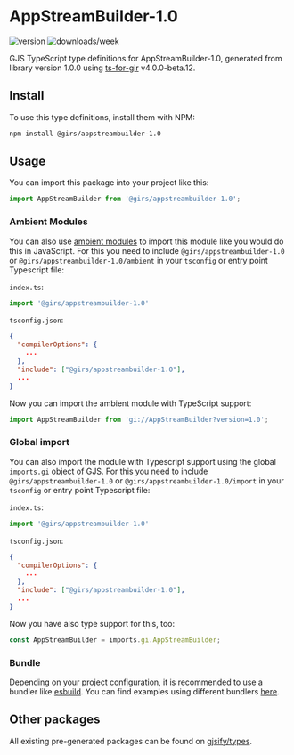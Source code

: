 
# AppStreamBuilder-1.0

![version](https://img.shields.io/npm/v/@girs/appstreambuilder-1.0)
![downloads/week](https://img.shields.io/npm/dw/@girs/appstreambuilder-1.0)


GJS TypeScript type definitions for AppStreamBuilder-1.0, generated from library version 1.0.0 using [ts-for-gir](https://github.com/gjsify/ts-for-gir) v4.0.0-beta.12.


## Install

To use this type definitions, install them with NPM:
```bash
npm install @girs/appstreambuilder-1.0
```

## Usage

You can import this package into your project like this:
```ts
import AppStreamBuilder from '@girs/appstreambuilder-1.0';
```

### Ambient Modules

You can also use [ambient modules](https://github.com/gjsify/ts-for-gir/tree/main/packages/cli#ambient-modules) to import this module like you would do this in JavaScript.
For this you need to include `@girs/appstreambuilder-1.0` or `@girs/appstreambuilder-1.0/ambient` in your `tsconfig` or entry point Typescript file:

`index.ts`:
```ts
import '@girs/appstreambuilder-1.0'
```

`tsconfig.json`:
```json
{
  "compilerOptions": {
    ...
  },
  "include": ["@girs/appstreambuilder-1.0"],
  ...
}
```

Now you can import the ambient module with TypeScript support: 

```ts
import AppStreamBuilder from 'gi://AppStreamBuilder?version=1.0';
```

### Global import

You can also import the module with Typescript support using the global `imports.gi` object of GJS.
For this you need to include `@girs/appstreambuilder-1.0` or `@girs/appstreambuilder-1.0/import` in your `tsconfig` or entry point Typescript file:

`index.ts`:
```ts
import '@girs/appstreambuilder-1.0'
```

`tsconfig.json`:
```json
{
  "compilerOptions": {
    ...
  },
  "include": ["@girs/appstreambuilder-1.0"],
  ...
}
```

Now you have also type support for this, too:

```ts
const AppStreamBuilder = imports.gi.AppStreamBuilder;
```

### Bundle

Depending on your project configuration, it is recommended to use a bundler like [esbuild](https://esbuild.github.io/). You can find examples using different bundlers [here](https://github.com/gjsify/ts-for-gir/tree/main/examples).

## Other packages

All existing pre-generated packages can be found on [gjsify/types](https://github.com/gjsify/types).


